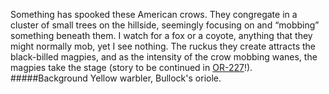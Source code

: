 Something has spooked these American crows. They congregate in a cluster of small trees on the hillside, seemingly focusing on and “mobbing” something beneath them. I watch for a fox or a coyote, anything that they might normally mob, yet I see nothing. The ruckus they create attracts the black-billed magpies, and as the intensity of the crow mobbing wanes, the magpies take the stage (story to be continued in [OR-227](http://listeningtoacontinentsing.com/recording.php?page=OR-227)!). 
#####Background
Yellow warbler, Bullock's oriole.

